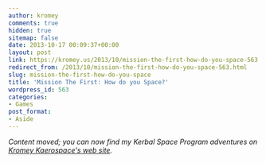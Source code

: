 ```yaml
---
author: kromey
comments: true
hidden: true
sitemap: false
date: 2013-10-17 00:09:37+00:00
layout: post
link: https://kromey.us/2013/10/mission-the-first-how-do-you-space-563.html
redirect_from: /2013/10/mission-the-first-how-do-you-space-563.html
slug: mission-the-first-how-do-you-space
title: 'Mission The First: How do you Space?'
wordpress_id: 563
categories:
- Games
post_format:
- Aside
---
```


_Content moved; you can now find my Kerbal Space Program adventures on [Kromey Kaerospace's web site](http://ksp.kromey.us/)._
